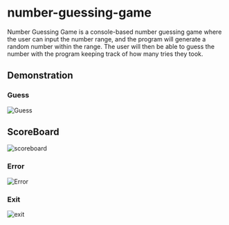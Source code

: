 # number-guessing-game

Number Guessing Game is a console-based number guessing game where the user can input the number range, and the program will generate a random number within the range. The user will then be able to guess the number with the program keeping track of how many tries they took.

## Demonstration 

### Guess
![Guess](https://user-images.githubusercontent.com/109467334/219717056-92367be4-ebcd-404a-8ad8-b68f1d037aeb.png)

## ScoreBoard
![scoreboard](https://user-images.githubusercontent.com/109467334/219717188-a45c1e56-439b-4110-b4e4-6c96ae2700b8.png)

### Error
![Error](https://user-images.githubusercontent.com/109467334/219717219-92dff700-6201-42fc-ad75-bcc442e75168.png)

### Exit
![exit](https://user-images.githubusercontent.com/109467334/219717232-5951d1b4-5a29-4a24-af26-d8e14e0197a2.png)

